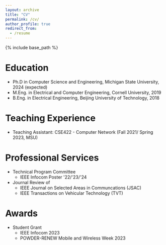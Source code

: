 ```yaml
---
layout: archive
title: "CV"
permalink: /cv/
author_profile: true
redirect_from:
  - /resume
---
```


{% include base_path %}

Education
======
* Ph.D in Computer Science and Engineering, Michigan State University, 2024 (expected)
* M.Eng. in Electrical and Computer Engineering, Cornell University, 2019
* B.Eng. in Electrical Engineering, Beijing University of Technology, 2018


Teaching Experience
======
* Teaching Assistant: CSE422 - Computer Network (Fall 2021/ Spring 2023, MSU)
  
Professional Services
======
* Technical Program Committee
  * IEEE Infocom Poster '22/'23/'24
* Journal Review of 
  * IEEE Journal on Selected Areas in Communcations (JSAC)
  * IEEE Transactions on Vehicular Technology (TVT)
  
Awards
======
* Student Grant
  * IEEE Infocom 2023
  * POWDER-RENEW Mobile and Wireless Week 2023

